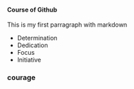#### Course of Github

This is my first parragraph with markdown

- Determination
- Dedication
- Focus
- Initiative

### courage
